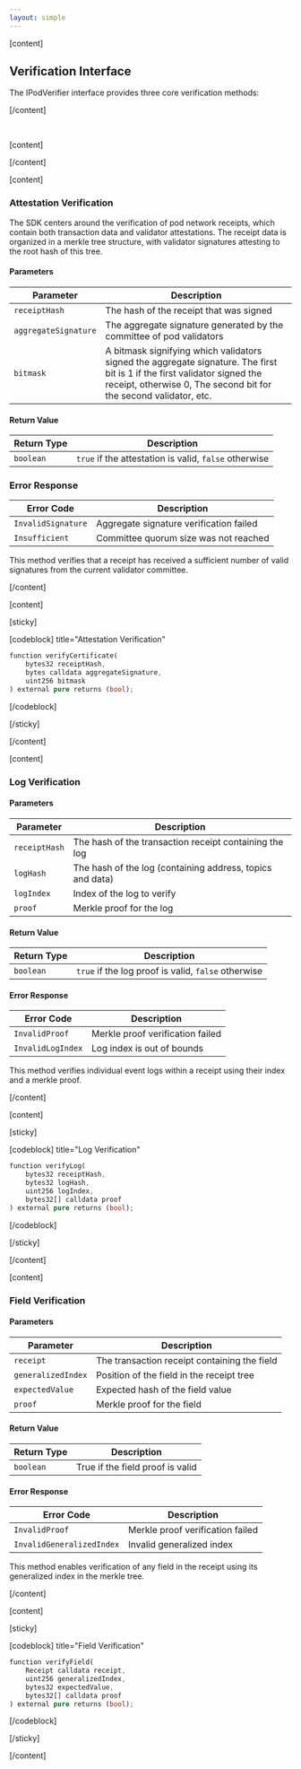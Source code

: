 ```yaml
---
layout: simple
---
```


<script>
    import {Code} from '$lib';
</script>

[content]

## Verification Interface

The IPodVerifier interface provides three core verification methods:

[/content]

&nbsp;

[content]

[/content]

[content]

### Attestation Verification

The SDK centers around the verification of pod network receipts, which contain both transaction data and validator attestations. The receipt data is organized in a merkle tree structure, with validator signatures attesting to the root hash of this tree.

#### Parameters

| Parameter            | Description                                                                                                                                                                                    |
| -------------------- | ---------------------------------------------------------------------------------------------------------------------------------------------------------------------------------------------- |
| `receiptHash`        | The hash of the receipt that was signed                                                                                                                                                        |
| `aggregateSignature` | The aggregate signature generated by the committee of pod validators                                                                                                                           |
| `bitmask`            | A bitmask signifying which validators signed the aggregate signature. The first bit is 1 if the first validator signed the receipt, otherwise 0, The second bit for the second validator, etc. |

#### Return Value

| Return Type | Description                                           |
| ----------- | ----------------------------------------------------- |
| `boolean`   | `true` if the attestation is valid, `false` otherwise |

### Error Response

| Error Code         | Description                             |
| ------------------ | --------------------------------------- |
| `InvalidSignature` | Aggregate signature verification failed |
| `Insufficient`     | Committee quorum size was not reached   |

This method verifies that a receipt has received a sufficient number of valid signatures from the current validator committee.

[/content]

[content]

[sticky]

[codeblock] title="Attestation Verification"

```rust
function verifyCertificate(
    bytes32 receiptHash,
    bytes calldata aggregateSignature,
    uint256 bitmask
) external pure returns (bool);
```

[/codeblock]

[/sticky]

[/content]

[content]

### Log Verification

#### Parameters

| Parameter     | Description                                               |
| ------------- | --------------------------------------------------------- |
| `receiptHash` | The hash of the transaction receipt containing the log    |
| `logHash`     | The hash of the log (containing address, topics and data) |
| `logIndex`    | Index of the log to verify                                |
| `proof`       | Merkle proof for the log                                  |

#### Return Value

| Return Type | Description                                         |
| ----------- | --------------------------------------------------- |
| `boolean`   | `true` if the log proof is valid, `false` otherwise |

#### Error Response

| Error Code        | Description                      |
| ----------------- | -------------------------------- |
| `InvalidProof`    | Merkle proof verification failed |
| `InvalidLogIndex` | Log index is out of bounds       |

This method verifies individual event logs within a receipt using their index and a merkle proof.

[/content]

[content]

[sticky]

[codeblock] title="Log Verification"

```rust
function verifyLog(
    bytes32 receiptHash,
    bytes32 logHash,
    uint256 logIndex,
    bytes32[] calldata proof
) external pure returns (bool);
```

[/codeblock]

[/sticky]

[/content]

[content]

### Field Verification

#### Parameters

| Parameter          | Description                                  |
| ------------------ | -------------------------------------------- |
| `receipt`          | The transaction receipt containing the field |
| `generalizedIndex` | Position of the field in the receipt tree    |
| `expectedValue`    | Expected hash of the field value             |
| `proof`            | Merkle proof for the field                   |

#### Return Value

| Return Type | Description                      |
| ----------- | -------------------------------- |
| `boolean`   | True if the field proof is valid |

#### Error Response

| Error Code                | Description                      |
| ------------------------- | -------------------------------- |
| `InvalidProof`            | Merkle proof verification failed |
| `InvalidGeneralizedIndex` | Invalid generalized index        |

This method enables verification of any field in the receipt using its generalized index in the merkle tree.

[/content]

[content]

[sticky]

[codeblock] title="Field Verification"

```rust
function verifyField(
    Receipt calldata receipt,
    uint256 generalizedIndex,
    bytes32 expectedValue,
    bytes32[] calldata proof
) external pure returns (bool);
```

[/codeblock]

[/sticky]

[/content]
